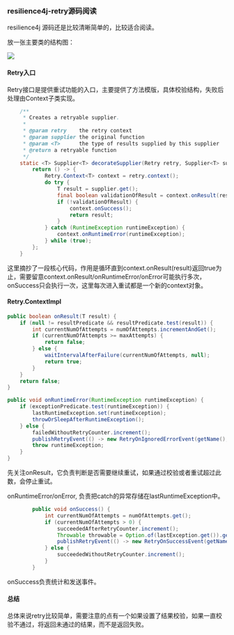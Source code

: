 ### resilience4j-retry源码阅读

resilience4j 源码还是比较清晰简单的，比较适合阅读。

放一张主要类的结构图：

![](https://i.loli.net/2019/04/18/5cb7e40673fcf.png)



#### Retry入口

Retry接口是提供重试功能的入口，主要提供了方法模版，具体校验结构，失败后处理由Context子类实现。

```java
	/**
	 * Creates a retryable supplier.
	 *
	 * @param retry    the retry context
	 * @param supplier the original function
	 * @param <T>      the type of results supplied by this supplier
	 * @return a retryable function
	 */
	static <T> Supplier<T> decorateSupplier(Retry retry, Supplier<T> supplier) {
		return () -> {
			Retry.Context<T> context = retry.context();
			do try {
				T result = supplier.get();
				final boolean validationOfResult = context.onResult(result);
				if (!validationOfResult) {
					context.onSuccess();
					return result;
				}
			} catch (RuntimeException runtimeException) {
				context.onRuntimeError(runtimeException);
			} while (true);
		};
	}
```

这里摘抄了一段核心代码，作用是循环直到context.onResult(result)返回true为止，需要留意context.onResult/onRuntimeError/onError可能执行多次， onSuccess只会执行一次，这里每次进入重试都是一个新的context对象。



#### Retry.ContextImpl

```java
public boolean onResult(T result) {
    if (null != resultPredicate && resultPredicate.test(result)) {
        int currentNumOfAttempts = numOfAttempts.incrementAndGet();
        if (currentNumOfAttempts >= maxAttempts) {
            return false;
        } else {
            waitIntervalAfterFailure(currentNumOfAttempts, null);
            return true;
        }
    }
    return false;
}

public void onRuntimeError(RuntimeException runtimeException) {
    if (exceptionPredicate.test(runtimeException)) {
        lastRuntimeException.set(runtimeException);
        throwOrSleepAfterRuntimeException();
    } else {
        failedWithoutRetryCounter.increment();
        publishRetryEvent(() -> new RetryOnIgnoredErrorEvent(getName(), runtimeException));
        throw runtimeException;
    }
}
```

先关注onResult，它负责判断是否需要继续重试，如果通过校验或者重试超过此数，会停止重试。

onRuntimeError/onError, 负责把catch的异常存储在lastRuntimeException中。

```java
		public void onSuccess() {
			int currentNumOfAttempts = numOfAttempts.get();
			if (currentNumOfAttempts > 0) {
				succeededAfterRetryCounter.increment();
				Throwable throwable = Option.of(lastException.get()).getOrElse(lastRuntimeException.get());
				publishRetryEvent(() -> new RetryOnSuccessEvent(getName(), currentNumOfAttempts, throwable));
			} else {
				succeededWithoutRetryCounter.increment();
			}
		}
```

onSuccess负责统计和发送事件。

#### 总结

总体来说retry比较简单，需要注意的点有一个如果设置了结果校验，如果一直校验不通过，将返回未通过的结果，而不是返回失败。

